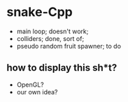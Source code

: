 # snake-Cpp
-   main loop; doesn't work;
-   colliders; done, sort of;
-   pseudo random fruit spawner; to do 

##  how to display this sh*t?
-   OpenGL?
-   our own idea?


